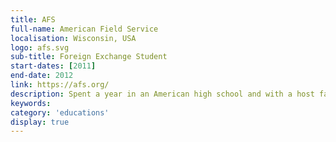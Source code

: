 ```yaml
---
title: AFS
full-name: American Field Service
localisation: Wisconsin, USA
logo: afs.svg
sub-title: Foreign Exchange Student
start-dates: [2011]
end-date: 2012
link: https://afs.org/
description: Spent a year in an American high school and with a host family. I learned a new culture, some important life skills and independence.
keywords:
category: 'educations'
display: true
---
```

